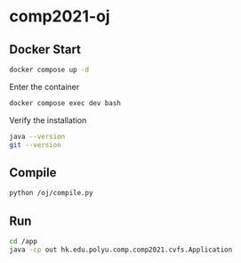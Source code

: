 # comp2021-oj


## Docker Start
```bash
docker compose up -d
```

Enter the container
```bash
docker compose exec dev bash
```

Verify the installation
```bash
java --version
git --version
```

## Compile

```bash
python /oj/compile.py
```


## Run
```bash
cd /app
java -cp out hk.edu.polyu.comp.comp2021.cvfs.Application
```
